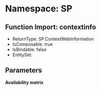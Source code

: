 # Namespace: SP

## Function Import: contextinfo

- ReturnType: SP.ContextWebInformation
- IsComposable: true
- IsBindable: false
- EntitySet: 

## Parameters

**Availability matrix**

